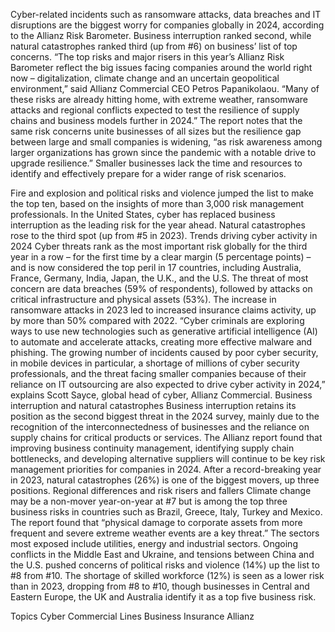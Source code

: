 Cyber-related incidents such as ransomware attacks, data breaches and IT disruptions are the biggest worry for companies globally in 2024, according to the Allianz Risk Barometer.
Business interruption ranked second, while natural catastrophes ranked third (up from #6) on business’ list of top concerns.
“The top risks and major risers in this year’s Allianz Risk Barometer reflect the big issues facing companies around the world right now – digitalization, climate change and an uncertain geopolitical environment,” said Allianz Commercial CEO Petros Papanikolaou. “Many of these risks are already hitting home, with extreme weather, ransomware attacks and regional conflicts expected to test the resilience of supply chains and business models further in 2024.”
The report notes that the same risk concerns unite businesses of all sizes but the resilience gap between large and small companies is widening, “as risk awareness among larger organizations has grown since the pandemic with a notable drive to upgrade resilience.” Smaller businesses lack the time and resources to identify and effectively prepare for a wider range of risk scenarios.

Fire and explosion and political risks and violence jumped the list to make the top ten, based on the insights of more than 3,000 risk management professionals.
In the United States, cyber has replaced business interruption as the leading risk for the year ahead.
Natural catastrophes rose to the third spot (up from #5 in 2023).
Trends driving cyber activity in 2024
Cyber threats rank as the most important risk globally for the third year in a row – for the first time by a clear margin (5 percentage points) – and is now considered the top peril in 17 countries, including Australia, France, Germany, India, Japan, the U.K., and the U.S.
The threat of most concern are data breaches (59% of respondents), followed by attacks on critical infrastructure and physical assets (53%).
The increase in ransomware attacks in 2023 led to increased insurance claims activity, up by more than 50% compared with 2022.
“Cyber criminals are exploring ways to use new technologies such as generative artificial intelligence (AI) to automate and accelerate attacks, creating more effective malware and phishing. The growing number of incidents caused by poor cyber security, in mobile devices in particular, a shortage of millions of cyber security professionals, and the threat facing smaller companies because of their reliance on IT outsourcing are also expected to drive cyber activity in 2024,” explains Scott Sayce, global head of cyber, Allianz Commercial.
Business interruption and natural catastrophes
Business interruption retains its position as the second biggest threat in the 2024 survey, mainly due to the recognition of the interconnectedness of businesses and the reliance on supply chains for critical products or services.
The Allianz report found that improving business continuity management, identifying supply chain bottlenecks, and developing alternative suppliers will continue to be key risk management priorities for companies in 2024.
After a record-breaking year in 2023, natural catastrophes (26%) is one of the biggest movers, up three positions.
Regional differences and risk risers and fallers
Climate change may be a non-mover year-on-year at #7 but is among the top three business risks in countries such as Brazil, Greece, Italy, Turkey and Mexico. The report found that “physical damage to corporate assets from more frequent and severe extreme weather events are a key threat.”
The sectors most exposed include utilities, energy and industrial sectors.
Ongoing conflicts in the Middle East and Ukraine, and tensions between China and the U.S. pushed concerns of political risks and violence (14%) up the list to #8 from #10.
The shortage of skilled workforce (12%) is seen as a lower risk than in 2023, dropping from #8 to #10, though businesses in Central and Eastern Europe, the UK and Australia identify it as a top five business risk.

Topics
Cyber
Commercial Lines
Business Insurance
Allianz
